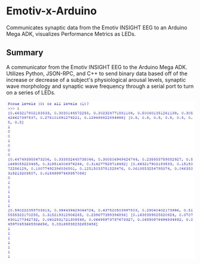 # Emotiv-x-Arduino
Communicates synaptic data from the Emotiv INSIGHT EEG to an Arduino Mega ADK, visualizes Performance Metrics as LEDs.

## Summary
A communicator from the Emotiv INSIGHT EEG to the Arduino Mega ADK. Utilizes Python, JSON-RPC, and C++ to send binary data based off of the increase or decrease of a subject's physiological arousal levels, synaptic wave morphology and synaptic wave frequency through a serial port to turn on a series of LEDs.

![Screenshot](display_imgs/Capture.JPG)
